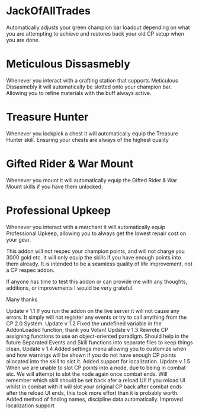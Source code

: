 # JackOfAllTrades

Automatically adjusts your green champion bar loadout depending on what you are attempting to achieve and restores back your old CP setup when you are done.

# Meticulous Dissasmebly
Whenever you interact with a crafting station that supports Meticulous Dissasmebly it will automatically be slotted onto your champion bar.
Allowing you to refine materials with the buff always active.

# Treasure Hunter
Whenever you lockpick a chest it will automatically equip the Treasure Hunter skill.
Ensuring your chests are always of the highest quality

# Gifted Rider & War Mount
Whenever you mount it will automatically equip the Gifted Rider & War Mount skills if you have them unlocked.

# Professional Upkeep
Whenever you interact with a merchant it will automatically equip Professional Upkeep, allowing you to always get the lowest repair cost on your gear.

This addon will not respec your champion points, and will not charge you 3000 gold etc.
It will only equip the skills if you have enough points into them already.
It is intended to be a seamless quality of life improvement, not a CP respec addon.

If anyone has time to test this addon or can provide me with any thoughts, additions, or improvements I would be very grateful.

Many thanks

Update v 1.1
If you run the addon on the live server it will not cause any errors. It simply will not register any events or try to call anything from the CP 2.0 System.
Update v 1.2
Fixed the undefined variable in the AddonLoaded function, thank you Votan!
Update v 1.3
Rewrote CP assigning functions to use an object-oriented paradigm. Should help in the future
Separated Events and Skill functions into separate files to keep things clean.
Update v 1.4
Added settings menu allowing you to customize when and how warnings will be shown if you do not have enough CP points allocated into the skill to slot it.
Added support for localization.
Update v 1.5
When we are unable to slot CP points into a node, due to being in combat etc. We will attempt to slot the node again once combat ends.
Will remember which skill should be set back afer a reload UI!
If you reload UI whilst in combat with it will slot your original CP back after combat ends after the reload UI ends, this took more effort than it is probably worth.
Added method of finding names, discipline data automatically.
Improved localization support
